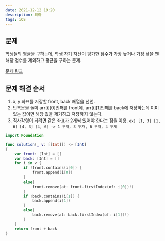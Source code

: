 ```yaml
---
date: 2021-12-12 19:20
description: 되라
tags: iOS
---
```


## 문제

학생들의 평균을 구하는데, 학생 자기 자신이 평가한 점수가 가장 높거나 가장 낮을 땐 해당 점수를 제외하고 평균을 구하는 문제.

[문제 링크](https://programmers.co.kr/learn/courses/30/lessons/83201)

## 문제 해결 순서
1. x, y 좌표를 저장할 front, back 배열을 선언.
2. 반복문을 돌며 arr[i][0]번째를 front에, arr[i][1]번째를 back에 저장하는데 이미 있는 값이면 해당 값을 제거하고 저장하지 않는다.
3. 직사각형이 되려면 같은 좌표가 2개씩 있어야 한다는 점을 이용. `ex) [1, 3] [1, 6] [4, 3] [4, 6] -> 1 두개, 3 두개, 6 두개, 4 두개`

```swift
import Foundation

func solution(_ v: [[Int]]) -> [Int]
{   
    var front: [Int] = []
    var back: [Int] = []
    for i in v {
        if !front.contains(i[0]) {
            front.append(i[0])
        }
        else{
            front.remove(at: front.firstIndex(of: i[0])!)
        }
        if !back.contains(i[1]) {
            back.append(i[1])
        }
        else{
            back.remove(at: back.firstIndex(of: i[1])!)
        }
    }
    return front + back
}
```
